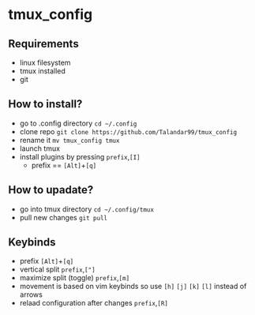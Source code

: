 # tmux_config

## Requirements
- linux filesystem
- tmux installed 
- git 	

## How to install?
- go to .config directory `cd ~/.config`
- clone repo `git clone https://github.com/Talandar99/tmux_config` 
- rename it `mv tmux_config tmux`
- launch tmux 
- install plugins by pressing `prefix`,`[I]`
  - prefix == `[Alt]`+`[q]`

## How to upadate?
- go into tmux directory `cd ~/.config/tmux`
- pull new changes `git pull`

## Keybinds
- prefix `[Alt]`+`[q]`
- vertical split `prefix`,`["]`
- maximize split (toggle) `prefix`,`[m]`
- movement is based on vim keybinds so use `[h]` `[j]` `[k]` `[l]` instead of arrows
- relaad configuration after changes `prefix`,`[R]`
